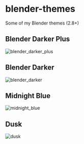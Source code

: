 # blender-themes

Some of my Blender themes (2.8+)

## Blender Darker Plus

![blender_darker_plus](https://user-images.githubusercontent.com/830253/223917265-800f9d10-d03e-47c0-9f7e-a8129b70b9ee.png)

## Blender Darker

![blender_darker](https://user-images.githubusercontent.com/830253/223917249-c03f8cfb-1999-495d-9ee0-62aa10f48a61.png)

## Midnight Blue

![midnight_blue](https://user-images.githubusercontent.com/830253/223917231-8d343a83-533c-4a2e-b9d3-22c986c9df02.png)

## Dusk

![dusk](https://user-images.githubusercontent.com/830253/223916900-c08e0363-0c7b-4374-941f-ae6e44077e4c.png)